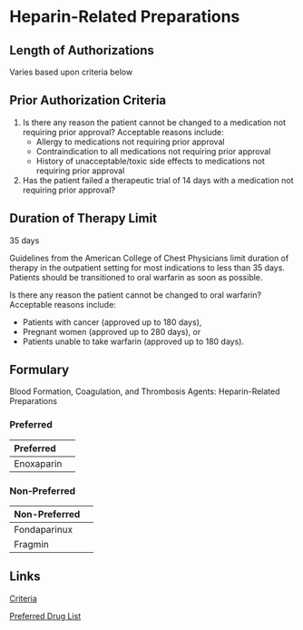 # Heparin-Related Preparations

## Length of Authorizations

Varies based upon criteria below

## Prior Authorization Criteria

1.  Is there any reason the patient cannot be changed to a medication not requiring prior approval? Acceptable reasons include:
    -   Allergy to medications not requiring prior approval
    -   Contraindication to all medications not requiring prior approval
    -   History of unacceptable/toxic side effects to medications not requiring prior approval
2.  Has the patient failed a therapeutic trial of 14 days with a medication not requiring prior approval?

## Duration of Therapy Limit

35 days

Guidelines from the American College of Chest Physicians limit duration of therapy in the outpatient setting for most indications to less than 35 days. Patients should be transitioned to oral warfarin as soon as possible.

Is there any reason the patient cannot be changed to oral warfarin? Acceptable reasons include:

-   Patients with cancer (approved up to 180 days),
-   Pregnant women (approved up to 280 days), or
-   Patients unable to take warfarin (approved up to 180 days).

## Formulary

Blood Formation, Coagulation, and Thrombosis Agents: Heparin-Related Preparations

### Preferred

| Preferred  |      |
| :--------- | ---: |
| Enoxaparin |      |

### Non-Preferred

| Non-Preferred |      |
| :------------ | ---: |
| Fondaparinux  |      |
| Fragmin       |      |

## Links

[Criteria](https://pharmacy.medicaid.ohio.gov/sites/default/files/20220415_UPDL_Criteria_FINAL_.pdf#page=12)

[Preferred Drug List](https://pharmacy.medicaid.ohio.gov/sites/default/files/20220701_UPDL_FINAL.pdf#page=8)

